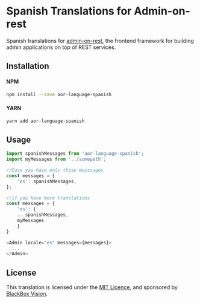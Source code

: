 # Spanish Translations for Admin-on-rest

Spanish translations for [admin-on-rest](https://github.com/marmelab/admin-on-rest), the frontend framework for building admin applications on top of REST services.

## Installation

#### NPM

```sh
npm install --save aor-language-spanish
```

#### YARN

```sh
yarn add aor-language-spanish
```

## Usage

```js
import spanishMessages from 'aor-language-spanish';
import myMessages from '../somepath';

//Case you have only those messsages
const messages = {
    'es': spanishMessages,
};

//if you have more translations 
const messages = {
    'es': {
	...spanishMessages,
	myMessages
    }
}

<Admin locale="es" messages={messages}>
  ...
</Admin>
```

## License

This translation is licensed under the [MIT Licence](LICENSE), and sponsored by [BlackBox Vision](https://github.com/BlackBoxVision).
